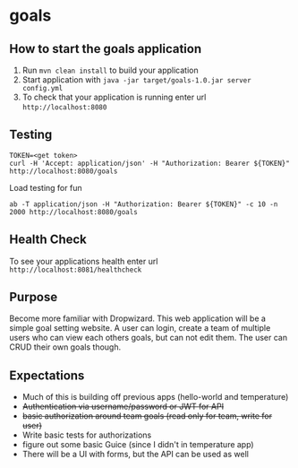 # goals

How to start the goals application
---

1. Run `mvn clean install` to build your application
1. Start application with `java -jar target/goals-1.0.jar server config.yml`
1. To check that your application is running enter url `http://localhost:8080`

## Testing

```
TOKEN=<get token>
curl -H 'Accept: application/json' -H "Authorization: Bearer ${TOKEN}" http://localhost:8080/goals
```
Load testing for fun
```
ab -T application/json -H "Authorization: Bearer ${TOKEN}" -c 10 -n 2000 http://localhost:8080/goals
```

Health Check
---

To see your applications health enter url `http://localhost:8081/healthcheck`

## Purpose

Become more familiar with Dropwizard. This web application will be a simple goal setting website. A user can login, create a team of multiple users who can view each others goals, but can not edit them. The user can CRUD their own goals though.

## Expectations

- Much of this is building off previous apps (hello-world and temperature)
- ~~Authentication via username/password or JWT for API~~
- ~~basic authorization around team goals (read only for team, write for user)~~
- Write basic tests for authorizations
- figure out some basic Guice (since I didn't in temperature app)
- There will be a UI with forms, but the API can be used as well
